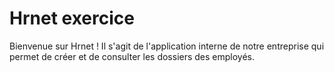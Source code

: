 # Hrnet exercice
  
Bienvenue sur Hrnet ! Il s'agit de l'application interne de notre entreprise qui permet de créer et de consulter les dossiers des employés.  
  
  

